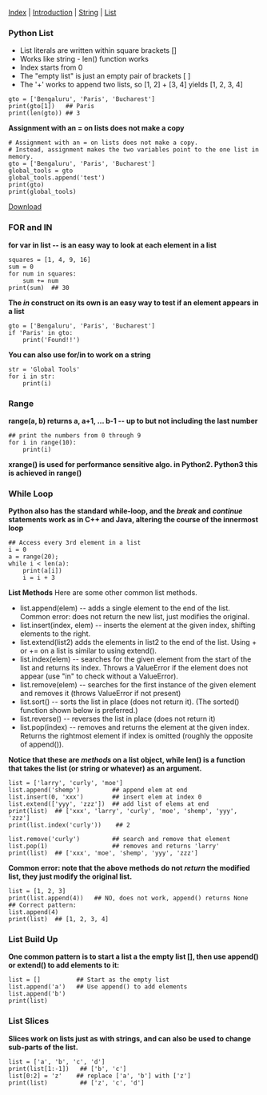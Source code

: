 [Index](/python-training)  |  [Introduction](/python-training/intro) |  [String](/python-training/string) |  [List](/python-training/list) 

### Python List

- List literals are written within square brackets []
- Works like string - len() function works
- Index starts from 0
- The "empty list" is just an empty pair of brackets [ ]
- The '+' works to append two lists, so [1, 2] + [3, 4] yields [1, 2, 3, 4] 

```
gto = ['Bengaluru', 'Paris', 'Bucharest']
print(gto[1])   ## Paris
print(len(gto)) ## 3
```

**Assignment with an = on lists does not make a copy**
```
# Assignment with an = on lists does not make a copy. 
# Instead, assignment makes the two variables point to the one list in memory.
gto = ['Bengaluru', 'Paris', 'Bucharest']
global_tools = gto
global_tools.append('test')
print(gto)
print(global_tools)
```
[Download](list_assignment.py)


### FOR and IN

**for var in list -- is an easy way to look at each element in a list**
```
squares = [1, 4, 9, 16]
sum = 0
for num in squares:
    sum += num
print(sum)  ## 30
```

**The *in* construct on its own is an easy way to test if an element appears in a list**
```
gto = ['Bengaluru', 'Paris', 'Bucharest']
if 'Paris' in gto:
    print('Found!!')
```

**You can also use for/in to work on a string**
```
str = 'Global Tools'
for i in str:
    print(i)
```

### Range

**range(a, b) returns a, a+1, ... b-1 -- up to but not including the last number**
```
## print the numbers from 0 through 9
for i in range(10):
    print(i)
```

**xrange() is used for performance sensitive algo. in Python2. Python3 this is achieved in range()**

### While Loop

**Python also has the standard while-loop, and the *break* and *continue* statements work as in C++ and Java, altering the course of the innermost loop**
```
## Access every 3rd element in a list
i = 0
a = range(20);
while i < len(a):
    print(a[i])
    i = i + 3
```

**List Methods**
Here are some other common list methods.

- list.append(elem) -- adds a single element to the end of the list. Common error: does not return the new list, just modifies the original.
- list.insert(index, elem) -- inserts the element at the given index, shifting elements to the right.
- list.extend(list2) adds the elements in list2 to the end of the list. Using + or += on a list is similar to using extend().
- list.index(elem) -- searches for the given element from the start of the list and returns its index. Throws a ValueError if the element does not appear (use "in" to check without a ValueError).
- list.remove(elem) -- searches for the first instance of the given element and removes it (throws ValueError if not present)
- list.sort() -- sorts the list in place (does not return it). (The sorted() function shown below is preferred.)
- list.reverse() -- reverses the list in place (does not return it)
- list.pop(index) -- removes and returns the element at the given index. Returns the rightmost element if index is omitted (roughly the opposite of append()).

__Notice that these are *methods* on a list object, while len() is a function that takes the list (or string or whatever) as an argument.__

```
list = ['larry', 'curly', 'moe']
list.append('shemp')         ## append elem at end
list.insert(0, 'xxx')        ## insert elem at index 0
list.extend(['yyy', 'zzz'])  ## add list of elems at end
print(list)  ## ['xxx', 'larry', 'curly', 'moe', 'shemp', 'yyy', 'zzz']
print(list.index('curly'))    ## 2

list.remove('curly')         ## search and remove that element
list.pop(1)                  ## removes and returns 'larry'
print(list)  ## ['xxx', 'moe', 'shemp', 'yyy', 'zzz']
```

__Common error: note that the above methods do not *return* the modified list, they just modify the original list.__
```
list = [1, 2, 3]
print(list.append(4))   ## NO, does not work, append() returns None
## Correct pattern:
list.append(4)
print(list)  ## [1, 2, 3, 4]
```

### List Build Up

__One common pattern is to start a list a the empty list [], then use append() or extend() to add elements to it:__
```
list = []          ## Start as the empty list
list.append('a')   ## Use append() to add elements
list.append('b')
print(list)
```

### List Slices

__Slices work on lists just as with strings, and can also be used to change sub-parts of the list.__
```
list = ['a', 'b', 'c', 'd']
print(list[1:-1])   ## ['b', 'c']
list[0:2] = 'z'    ## replace ['a', 'b'] with ['z']
print(list)         ## ['z', 'c', 'd']
```

